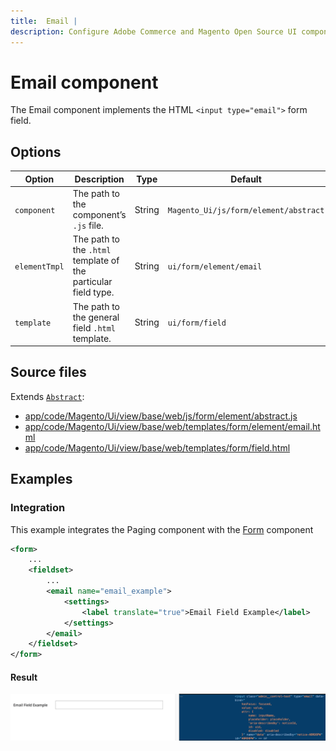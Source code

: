 ```yaml
---
title:  Email |
description: Configure Adobe Commerce and Magento Open Source UI components and integrate them with other components.
---
```


# Email component

The Email component implements the HTML `<input type="email">` form field.

## Options

| Option | Description | Type | Default |
| --- | --- | --- | --- |
| `component` | The path to the component’s `.js` file. | String | `Magento_Ui/js/form/element/abstract` |
| `elementTmpl` | The path to the `.html` template of the particular field type. | String | `ui/form/element/email` |
| `template` | The path to the general field `.html` template. | String | `ui/form/field` |

## Source files

Extends [`Abstract`](https://github.com/magento/magento2/blob/2.4/app/code/Magento/Ui/view/base/web/js/form/element/abstract.js):

-  [app/code/Magento/Ui/view/base/web/js/form/element/abstract.js](https://github.com/magento/magento2/blob/2.4/app/code/Magento/Ui/view/base/web/js/form/element/abstract.js)
-  [app/code/Magento/Ui/view/base/web/templates/form/element/email.html](https://github.com/magento/magento2/blob/2.4/app/code/Magento/Ui/view/base/web/templates/form/element/email.html)
-  [app/code/Magento/Ui/view/base/web/templates/form/field.html](https://github.com/magento/magento2/blob/2.4/app/code/Magento/Ui/view/base/web/templates/form/field.html)

## Examples

### Integration

This example integrates the Paging component with the [Form](form.md) component

```xml
<form>
    ...
    <fieldset>
        ...
        <email name="email_example">
            <settings>
                <label translate="true">Email Field Example</label>
            </settings>
        </email>
    </fieldset>
</form>
```

#### Result

![Email Component example](../../_images/ui-components/ui-email-result.png)
